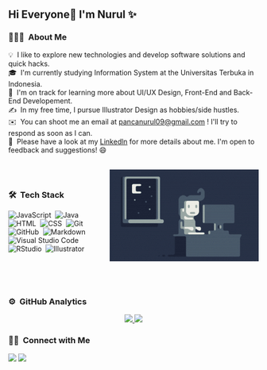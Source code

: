 ## Hi Everyone👋 I'm **Nurul** ✨

<!--
**pancanurull/pancanurull** is a ✨ _special_ ✨ repository because its `README.md` (this file) appears on your GitHub profile.

Here are some ideas to get you started:

- 🔭 I’m currently working on ...
- 🌱 I’m currently learning ...
- 👯 I’m looking to collaborate on ...
- 🤔 I’m looking for help with ...
- 💬 Ask me about ...
- 📫 How to reach me: ...
- 😄 Pronouns: ...
- ⚡ Fun fact: ...
-->

### 👨🏻‍💻 &nbsp;About Me

💡 &nbsp;I like to explore new technologies and develop software solutions and quick hacks.\
🎓 &nbsp;I'm currently studying Information System at the Universitas Terbuka in Indonesia.\
🌱 &nbsp;I'm on track for learning more about UI/UX Design, Front-End and Back-End Developement.\
✍️ &nbsp;In my free time, I pursue Illustrator Design as hobbies/side hustles.\
✉️ &nbsp;You can shoot me an email at pancanurul09@gmail.com ! I'll try to respond as soon as I can.\
📄 &nbsp;Please have a look at my [Linkedln]({https://www.linkedin.com/in/pancanurulhayati/) for more details about me. I'm open to feedback and suggestions! 😄

<br>

<img alt="Night Coding" src="https://raw.githubusercontent.com/AVS1508/AVS1508/master/assets/Night-Coding.gif" align="right"/>
<br>

### 🛠 &nbsp;Tech Stack

![JavaScript](https://img.shields.io/badge/-JavaScript-05122A?style=flat&logo=javascript)&nbsp;
![Java](https://img.shields.io/badge/-Java-05122A?style=flat&logo=Java&logoColor=FFA518)&nbsp;
![HTML](https://img.shields.io/badge/-HTML-05122A?style=flat&logo=HTML5)&nbsp;
![CSS](https://img.shields.io/badge/-CSS-05122A?style=flat&logo=CSS3&logoColor=1572B6)&nbsp;
![Git](https://img.shields.io/badge/-Git-05122A?style=flat&logo=git)&nbsp;
![GitHub](https://img.shields.io/badge/-GitHub-05122A?style=flat&logo=github)&nbsp;
![Markdown](https://img.shields.io/badge/-Markdown-05122A?style=flat&logo=markdown)\
![Visual Studio Code](https://img.shields.io/badge/-Visual%20Studio%20Code-05122A?style=flat&logo=visual-studio-code&logoColor=007ACC)&nbsp;
![RStudio](https://img.shields.io/badge/-RStudio-05122A?style=flat&logo=rstudio)&nbsp;
![Illustrator](https://img.shields.io/badge/-Illustrator-05122A?style=flat&logo=adobe-illustrator)&nbsp;

<br>
<br>
<br>

### ⚙️ &nbsp;GitHub Analytics

<p align="center">
<a href="https://github.com/pancanurull">
  <img height="180em" src="https://github-readme-stats-eight-theta.vercel.app/api?username=pancanurull&show_icons=true&theme=algolia&include_all_commits=true&count_private=true"/>
  <img height="180em" src="https://github-readme-stats-eight-theta.vercel.app/api/top-langs/?username=pancanurull&layout=compact&langs_count=8&theme=algolia"/>
</a>
</p>


### 🤝🏻 &nbsp;Connect with Me
<a href="https://www.instagram.com/pncnurulhy/"><img src="https://img.shields.io/badge/-@pncnurulhy__-E4405F?style=flat&logo=Instagram&logoColor=white"/></a>
<a href="https://www.linkedin.com/in/pancanurulhayati/"><img src="https://img.shields.io/badge/-Panca%20Nurul%20Hayati-0077B5?style=flat&logo=Linkedin&logoColor=white"/></a>

